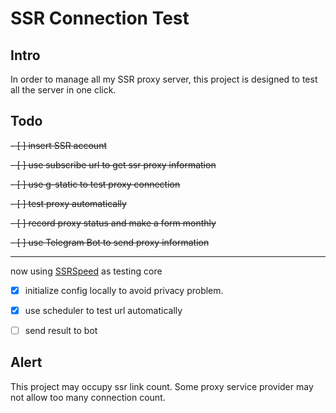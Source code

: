 # SSR Connection Test

## Intro

In order to manage all my SSR proxy server, this project is designed to test all the 
server in one click.

## Todo

~~- [ ] insert SSR account~~

~~- [ ] use subscribe url to get ssr proxy information~~

~~- [ ] use g-static to test proxy connection~~

~~- [ ] test proxy automatically~~

~~- [ ] record proxy status and make a form monthly~~

~~- [ ] use Telegram Bot to send proxy information~~

---

now using [SSRSpeed](https://github.com/NyanChanMeow/SSRSpeed) as testing core

- [x] initialize config locally to avoid privacy problem.

- [x] use scheduler to test url automatically

- [ ] send result to bot

## Alert

This project may occupy ssr link count. Some proxy service provider may not allow too many connection count.